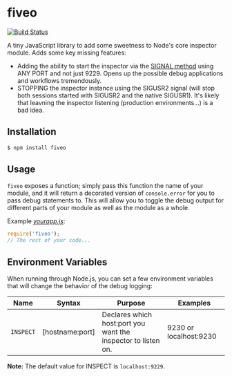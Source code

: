 # fiveo
[![Build Status](https://travis-ci.org/june07/fiveo.svg?branch=master)](https://travis-ci.org/june07/fiveo)

A tiny JavaScript library to add some sweetness to Node's core inspector module.  Adds some key missing features:
* Adding the ability to start the inspector via the [SIGNAL method](https://nodejs.org/api/process.html) using ANY PORT and not just 9229.  Opens up the possible debug applications and workflows tremendously.
* STOPPING the inspector instance using the SIGUSR2 signal (will stop both sessions started with SIGUSR2 and the native SIGUSR1).  It's likely that leavning the inspector listening (production environments...) is a bad idea. 

## Installation
```bash
$ npm install fiveo
```

## Usage
`fiveo` exposes a function; simply pass this function the name of your module, and it will return a decorated version of `console.error` for you to pass debug statements to. This will allow you to toggle the debug output for different parts of your module as well as the module as a whole.

Example [_yourapp.js_](./examples/node/app.js):

```js
require('fiveo');
// The rest of your code...
```


## Environment Variables
When running through Node.js, you can set a few environment variables that will
change the behavior of the debug logging:

| Name      | Syntax | Purpose                                | Examples         |
|-----------|--------|-----------------------------------------|----------------|
| `INSPECT` | [hostname:port] | Declares which host:port you want the inspector to listen on. | 9230 or localhost:9230

__Note:__ The default value for INSPECT is `localhost:9229`.

